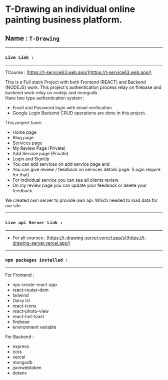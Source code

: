 # T-Drawing an individual online painting business platform.



## Name : `T-Drawing`

*** 
### `Live Link : `
*** 

 TCourse : [https://t-service63.web.app/](https://t-service63.web.app/)

This is a Full stack Project with both Frontend (REACT) and Backend (NODEJS) work. This project's authentication process relay on firebase and backend work relay on nodejs and mongodb.\
Have two type authentication system :
* Email and Password login with email verification
* Google Login
Backend CRUD operations are done in this project.

This project have:
* Home page
* Blog page
* Services page
* My Review Page (Private)
* Add Service page (Private)
* Login and SignUp
* You can add services on add service page and
* You can give review / feedback on services details page. (Login require for that)
* For individual service you can see all clients review.
* On my review page you can update your feedback or delete your feedback.

We created own server to provide own api. Which needed to load data for our site.
 

*** 
### `Live api Server Link :`
*** 

* For all courses : [https://t-drawing-server.vercel.app/s](https://t-drawing-server.vercel.app/)

*** 
### `npm packages installed :`
***   
 For Frontend :
 * npx create-react-app
 * react-router-dom
 * tailwind
 * Daisy UI
 * react-icons
 * react-photo-view
 * react-hot-toast
 * firebase
 * environment variable

 For Backend : 
 * express
 * cors
 * vercel
 * mongodb
 * jsonwebtoken
 * dotenv